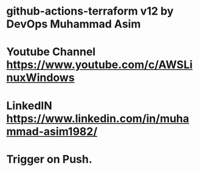 # github-actions-terraform v12 by DevOps Muhammad Asim

# Youtube Channel https://www.youtube.com/c/AWSLinuxWindows

# LinkedIN https://www.linkedin.com/in/muhammad-asim1982/

# Trigger on Push.

